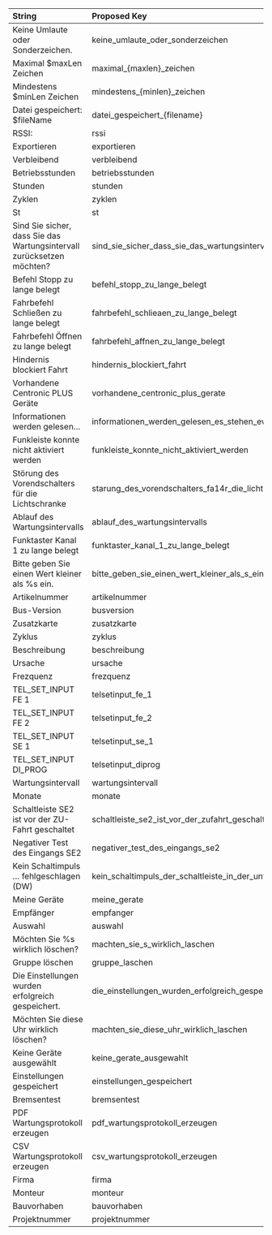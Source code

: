 | String                                                                | Proposed Key                                                                                                                |
|:----------------------------------------------------------------------|:----------------------------------------------------------------------------------------------------------------------------|
| Keine Umlaute oder Sonderzeichen.                                     | keine_umlaute_oder_sonderzeichen                                                                                            |
| Maximal $maxLen Zeichen                                               | maximal_{maxlen}_zeichen                                                                                                    |
| Mindestens $minLen Zeichen                                            | mindestens_{minlen}_zeichen                                                                                                 |
| Datei gespeichert: $fileName                                          | datei_gespeichert_{filename}                                                                                                |
| RSSI:                                                                 | rssi                                                                                                                        |
| Exportieren                                                           | exportieren                                                                                                                 |
| Verbleibend                                                           | verbleibend                                                                                                                 |
| Betriebsstunden                                                       | betriebsstunden                                                                                                             |
| Stunden                                                               | stunden                                                                                                                     |
| Zyklen                                                                | zyklen                                                                                                                      |
| St                                                                    | st                                                                                                                          |
| Sind Sie sicher, dass Sie das Wartungsintervall zurücksetzen möchten? | sind_sie_sicher_dass_sie_das_wartungsintervall_zura14cksetzen_machten                                                       |
| Befehl Stopp zu lange belegt                                          | befehl_stopp_zu_lange_belegt                                                                                                |
| Fahrbefehl Schließen zu lange belegt                                  | fahrbefehl_schlieaen_zu_lange_belegt                                                                                        |
| Fahrbefehl Öffnen zu lange belegt                                     | fahrbefehl_affnen_zu_lange_belegt                                                                                           |
| Hindernis blockiert Fahrt                                             | hindernis_blockiert_fahrt                                                                                                   |
| Vorhandene Centronic PLUS Geräte                                      | vorhandene_centronic_plus_gerate                                                                                            |
| Informationen werden gelesen…                                         | informationen_werden_gelesen_es_stehen_eventuell_nicht_alle_funktionen_zur_verfa14gung_oder_die_bedienung_ist_eingeschrankt |
| Funkleiste konnte nicht aktiviert werden                              | funkleiste_konnte_nicht_aktiviert_werden                                                                                    |
| Störung des Vorendschalters für die Lichtschranke                     | starung_des_vorendschalters_fa14r_die_lichtschranke                                                                         |
| Ablauf des Wartungsintervalls                                         | ablauf_des_wartungsintervalls                                                                                               |
| Funktaster Kanal 1 zu lange belegt                                    | funktaster_kanal_1_zu_lange_belegt                                                                                          |
| Bitte geben Sie einen Wert kleiner als %s ein.                        | bitte_geben_sie_einen_wert_kleiner_als_s_ein                                                                                |
| Artikelnummer                                                         | artikelnummer                                                                                                               |
| Bus-Version                                                           | busversion                                                                                                                  |
| Zusatzkarte                                                           | zusatzkarte                                                                                                                 |
| Zyklus                                                                | zyklus                                                                                                                      |
| Beschreibung                                                          | beschreibung                                                                                                                |
| Ursache                                                               | ursache                                                                                                                     |
| Frezquenz                                                             | frezquenz                                                                                                                   |
| TEL_SET_INPUT FE 1                                                    | telsetinput_fe_1                                                                                                            |
| TEL_SET_INPUT FE 2                                                    | telsetinput_fe_2                                                                                                            |
| TEL_SET_INPUT SE 1                                                    | telsetinput_se_1                                                                                                            |
| TEL_SET_INPUT DI_PROG                                                 | telsetinput_diprog                                                                                                          |
| Wartungsintervall                                                     | wartungsintervall                                                                                                           |
| Monate                                                                | monate                                                                                                                      |
| Schaltleiste SE2 ist vor der ZU-Fahrt geschaltet                      | schaltleiste_se2_ist_vor_der_zufahrt_geschaltet                                                                             |
| Negativer Test des Eingangs SE2                                       | negativer_test_des_eingangs_se2                                                                                             |
| Kein Schaltimpuls … fehlgeschlagen (DW)                               | kein_schaltimpuls_der_schaltleiste_in_der_unteren_endlage_a_testung_fehlgeschlagen_dw                                       |
| Meine Geräte                                                          | meine_gerate                                                                                                                |
| Empfänger                                                             | empfanger                                                                                                                   |
| Auswahl                                                               | auswahl                                                                                                                     |
| Möchten Sie %s wirklich löschen?                                      | machten_sie_s_wirklich_laschen                                                                                              |
| Gruppe löschen                                                        | gruppe_laschen                                                                                                              |
| Die Einstellungen wurden erfolgreich gespeichert.                     | die_einstellungen_wurden_erfolgreich_gespeichert                                                                            |
| Möchten Sie diese Uhr wirklich löschen?                               | machten_sie_diese_uhr_wirklich_laschen                                                                                      |
| Keine Geräte ausgewählt                                               | keine_gerate_ausgewahlt                                                                                                     |
| Einstellungen gespeichert                                             | einstellungen_gespeichert                                                                                                   |
| Bremsentest                                                           | bremsentest                                                                                                                 |
| PDF Wartungsprotokoll erzeugen                                        | pdf_wartungsprotokoll_erzeugen                                                                                              |
| CSV Wartungsprotokoll erzeugen                                        | csv_wartungsprotokoll_erzeugen                                                                                              |
| Firma                                                                 | firma                                                                                                                       |
| Monteur                                                               | monteur                                                                                                                     |
| Bauvorhaben                                                           | bauvorhaben                                                                                                                 |
| Projektnummer                                                         | projektnummer                                                                                                               |